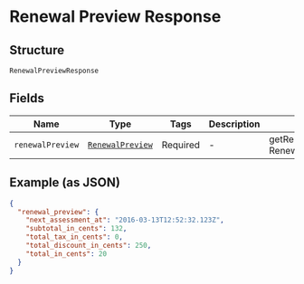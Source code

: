 
# Renewal Preview Response

## Structure

`RenewalPreviewResponse`

## Fields

| Name | Type | Tags | Description | Getter | Setter |
|  --- | --- | --- | --- | --- | --- |
| `renewalPreview` | [`RenewalPreview`](../../doc/models/renewal-preview.md) | Required | - | getRenewalPreview(): RenewalPreview | setRenewalPreview(RenewalPreview renewalPreview): void |

## Example (as JSON)

```json
{
  "renewal_preview": {
    "next_assessment_at": "2016-03-13T12:52:32.123Z",
    "subtotal_in_cents": 132,
    "total_tax_in_cents": 0,
    "total_discount_in_cents": 250,
    "total_in_cents": 20
  }
}
```

